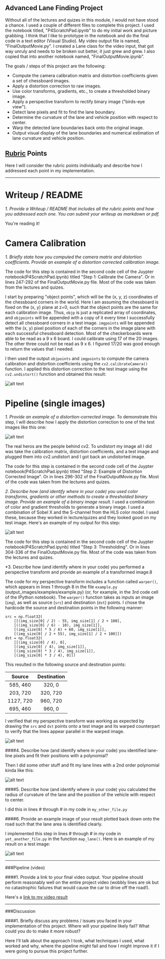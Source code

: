 ## **Advanced Lane Finding Project**

Without all of the lectures and quizes in this module, I would not have stood a chance. I used a couple of different files to complete this project. I used the notebook titled, "P4ScratchPad.ipynb" to do my initial work and picture grabbing. I think that I like to prototype in the notebook and do the final code in a text editor (Visual Studio). My video output file is named, "FinalOutputMovie.py". I created a Lane class for the video input, that got way unruly and needs to be broken out better, it just grew and grew. I also copied that into another notebook named, "FinalOutputMovie.ipynb".

The goals / steps of this project are the following:

* Compute the camera calibration matrix and distortion coefficients given a set of chessboard images.
* Apply a distortion correction to raw images.
* Use color transforms, gradients, etc., to create a thresholded binary image.
* Apply a perspective transform to rectify binary image ("birds-eye view").
* Detect lane pixels and fit to find the lane boundary.
* Determine the curvature of the lane and vehicle position with respect to center.
* Warp the detected lane boundaries back onto the original image.
* Output visual display of the lane boundaries and numerical estimation of lane curvature and vehicle position.

[//]: # (Image References)

[image1]: ./writeupPics/calibration.png "Calibration"
[image2]: ./writeupPics/Undistorted.png "Undistorted"
[image3]: ./writeupPics/BinaryResult.png "Binary Result"
[image4]: ./examples/warped_straight_lines.jpg "Warp Example"
[image5]: ./examples/color_fit_lines.jpg "Fit Visual"
[image6]: ./examples/example_output.jpg "Output"
[video1]: ./project_video.mp4 "Video"

## [Rubric](https://review.udacity.com/#!/rubrics/571/view) Points
Here I will consider the rubric points individually and describe how I addressed each point in my implementation.  

---
# Writeup / README

*1. Provide a Writeup / README that includes all the rubric points and how you addressed each one.  You can submit your writeup as markdown or pdf.*  

You're reading it!

# Camera Calibration

*1. Briefly state how you computed the camera matrix and distortion coefficients. Provide an example of a distortion corrected calibration image.*

The code for this step is contained in the second code cell of the Juypter notebook(P4ScratchPad.ipynb) titled "Step 1: Calibrate the Camera". Or in lines 247-292 of the FinalOutputMovie.py file. Most of the code was taken from the lectures and quizes. 

I start by preparing "object points", which will be the (x, y, z) coordinates of the chessboard corners in the world. Here I am assuming the chessboard is fixed on the (x, y) plane at z=0, such that the object points are the same for each calibration image.  Thus, `objp` is just a replicated array of coordinates, and `objpoints` will be appended with a copy of it every time I successfully detect all chessboard corners in a test image.  `imgpoints` will be appended with the (x, y) pixel position of each of the corners in the image plane with each successful chessboard detection. Most of the checkerboards were able to be read as a 9 x 6 board. I could calibrate using 17 of the 20 images. The other three could not be read as 9 x 6. I figured 17/20 was good enough to return the values that I needed.

I then used the output `objpoints` and `imgpoints` to compute the camera calibration and distortion coefficients using the `cv2.calibrateCamera()` function.  I applied this distortion correction to the test image using the `cv2.undistort()` function and obtained this result: 

![alt text][image1]

# Pipeline (single images)

*1. Provide an example of a distortion-corrected image.*
To demonstrate this step, I will describe how I apply the distortion correction to one of the test images like this one:

![alt text][image2]

The real heros are the people behind cv2. To undistort my image all I did was take the calibration matrix, distortion coefficients, and a test image and plugged them into cv2.undistort and I got back an undistorted image. 

The code for this step is contained in the second code cell of the Juypter notebook(P4ScratchPad.ipynb) titled "Step 2: Example of Distortion Corrected Image". Or in lines 296-302 of the FinalOutputMovie.py file. Most of the code was taken from the lectures and quizes.

*2. Describe how (and identify where in your code) you used color transforms, gradients or other methods to create a thresholded binary image.  Provide an example of a binary image result.*
I used a combination of color and gradient thresholds to generate a binary image. I used a combination of Sobel X and the S-channel from the HLS color model. I used these, because they worked in lecture/quizes and they looked good on my test image. Here's an example of my output for this step:

![alt text][image3]

The code for this step is contained in the second code cell of the Juypter notebook(P4ScratchPad.ipynb) titled "Step 3: Thresholding". Or in lines 304-336 of the FinalOutputMovie.py file. Most of the code was taken from the lectures and quizes.

*3. Describe how (and identify where in your code) you performed a perspective transform and provide an example of a transformed image.8

The code for my perspective transform includes a function called `warper()`, which appears in lines 1 through 8 in the file `example.py` (output_images/examples/example.py) (or, for example, in the 3rd code cell of the IPython notebook).  The `warper()` function takes as inputs an image (`img`), as well as source (`src`) and destination (`dst`) points.  I chose the hardcode the source and destination points in the following manner:

```
src = np.float32(
    [[(img_size[0] / 2) - 55, img_size[1] / 2 + 100],
    [((img_size[0] / 6) - 10), img_size[1]],
    [(img_size[0] * 5 / 6) + 60, img_size[1]],
    [(img_size[0] / 2 + 55), img_size[1] / 2 + 100]])
dst = np.float32(
    [[(img_size[0] / 4), 0],
    [(img_size[0] / 4), img_size[1]],
    [(img_size[0] * 3 / 4), img_size[1]],
    [(img_size[0] * 3 / 4), 0]])

```
This resulted in the following source and destination points:

| Source        | Destination   | 
|:-------------:|:-------------:| 
| 585, 460      | 320, 0        | 
| 203, 720      | 320, 720      |
| 1127, 720     | 960, 720      |
| 695, 460      | 960, 0        |

I verified that my perspective transform was working as expected by drawing the `src` and `dst` points onto a test image and its warped counterpart to verify that the lines appear parallel in the warped image.

![alt text][image4]

####4. Describe how (and identify where in your code) you identified lane-line pixels and fit their positions with a polynomial?

Then I did some other stuff and fit my lane lines with a 2nd order polynomial kinda like this:

![alt text][image5]

####5. Describe how (and identify where in your code) you calculated the radius of curvature of the lane and the position of the vehicle with respect to center.

I did this in lines # through # in my code in `my_other_file.py`

####6. Provide an example image of your result plotted back down onto the road such that the lane area is identified clearly.

I implemented this step in lines # through # in my code in `yet_another_file.py` in the function `map_lane()`.  Here is an example of my result on a test image:

![alt text][image6]

---

###Pipeline (video)

####1. Provide a link to your final video output.  Your pipeline should perform reasonably well on the entire project video (wobbly lines are ok but no catastrophic failures that would cause the car to drive off the road!).

Here's a [link to my video result](./project_video.mp4)

---

###Discussion

####1. Briefly discuss any problems / issues you faced in your implementation of this project.  Where will your pipeline likely fail?  What could you do to make it more robust?

Here I'll talk about the approach I took, what techniques I used, what worked and why, where the pipeline might fail and how I might improve it if I were going to pursue this project further.  


